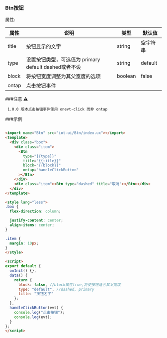 ### Btn按钮

属性:

| 属性  | 说明   |  类型 | 默认值  |
| -----| ---- | ---- | ---- |
| title | 按钮显示的文字 | string | 空字符串 |
| type | 设置按钮类型，可选值为 primary default dashed或者不设| string | default |
| block | 将按钮宽度调整为其父宽度的选项 | boolean | false |
|  ontap | 点击按钮事件 | | |

###注意 ⚠️

```
 1.0.0 版本点击按钮事件使用 onevt-click 而非 ontap

```

###示例
``` html

<import name="Btn" src="iot-ui/Btn/index.ux"></import>
<template>
  <div class="box">
    <div class="item">
      <Btn
        type="{{type}}"
        title="{{title}}"
        block="{{block}}"
        ontap="handleClickButton"
      ></Btn>
    </div>
    <div class="item"><Btn type="dashed" title="取消"></Btn></div>
  </div>
</template>

<style lang="less">
.box {
  flex-direction: column;

  justify-content: center;
  align-items: center;
}

.item {
  margin: 10px;
}
</style>

<script>
export default {
  onInit() {},
  data() {
    return {
      block: false, //block属性true,将使按钮适合其父宽度
      type: "default", //dashed, primary
      title: "按钮名字"
    };
  },
  handleClickButton(evt) {
    console.log("点击按钮");
    console.log(evt);
  }
};
</script>


```